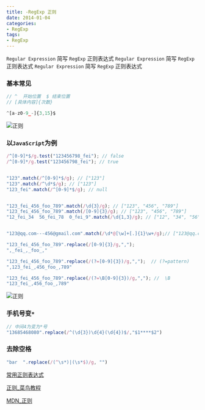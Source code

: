 ```yaml
---
title: -RegExp 正则
date: 2014-01-04
categories: 
- RegExp
tags:
- RegExp
---
```

`Regular Expression` 简写 `RegExp`  正则表达式
`Regular Expression` 简写 `RegExp`  正则表达式
`Regular Expression` 简写 `RegExp`  正则表达式

<!-- more -->

### 基本常见

```javascript
// ^  开始位置  $ 结束位置
// [具体内容]{次数}

^[a-z0-9_-]{3,15}$
```

![正则](/img/ubuntu/linux_command/linux_regexp/regexp.png "正则")

### 以`JavaScript`为例

```javascript
/^[0-9]*$/g.test("123456798_fei"); // false
/^[0-9]*/g.test("123456798_fei"); // true


"123".match(/^[0-9]*$/g); // ["123"]
"123".match(/^\d*$/g); // ["123"]
"123_fei".match(/^[0-9]*$/g); // null


"123_fei_456_foo_789".match(/\d{3}/g); // ["123", "456", "789"]
"123_fei_456_foo_789".match(/[0-9]{3}/g); // ["123", "456", "789"]
"12_fei_34  56_fei_78  0_fei_9".match(/\d{1,3}/g); // ["12", "34", "56", "78", "0", "9"]


"123@qq.com---456@gmail.com".match(/\d*@[\w]+[.]{1}\w+/g);// ["123@qq.com", "456@gmail.com"]
```

```javascript
"123_fei_456_foo_789".replace(/[0-9]{3}/g,",");   
",_fei_,_foo_,"

"123_fei_456_foo_789".replace(/(?=[0-9]{3})/g,",");  // (?=pattern)
",123_fei_,456_foo_,789"

"123_fei_456_foo_789".replace(/(?=\B[0-9]{3})/g,","); //  \B
"123_fei_,456_foo_,789"
```

![正则](/img/ubuntu/linux_command/linux_regexp/RegExp_02.png "正则")

### 手机号变`*`

```javascript
// 中间4为变为*号
"13685468080".replace(/^(\d{3})\d{4}(\d{4})$/,"$1****$2") 
```

### 去除空格

```javascript
"bar  ".replace(/(^\s*)|(\s*$)/g, "")
```



[常用正则表达式](https://c.runoob.com/front-end/854/)

[正则_菜鸟教程](https://www.runoob.com/regexp/regexp-metachar.html)

[MDN_正则](https://developer.mozilla.org/zh-CN/docs/Web/JavaScript/Guide/Regular_Expressions)































